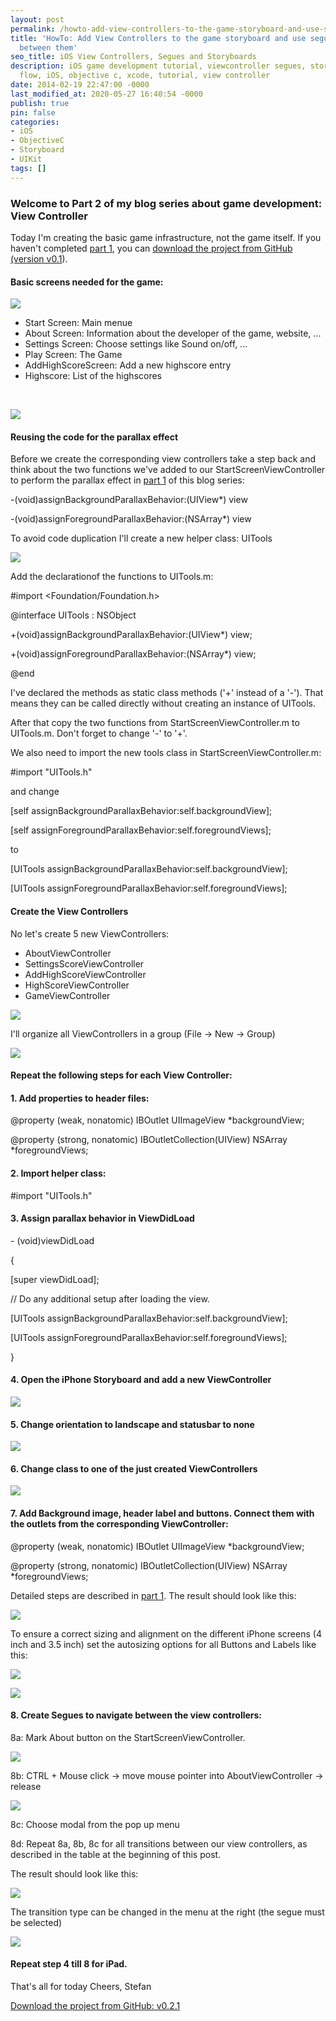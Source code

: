 ```yaml
---
layout: post
permalink: /howto-add-view-controllers-to-the-game-storyboard-and-use-segues-to-navigate-between-them/
title: 'HowTo: Add View Controllers to the game storyboard and use segues to navigate
  between them'
seo_title: iOS View Controllers, Segues and Storyboards
description: iOS game development tutorial, viewcontroller segues, storyboard, game
  flow, iOS, objective c, xcode, tutorial, view controller
date: 2014-02-19 22:47:00 -0000
last_modified_at: 2020-05-27 16:40:54 -0000
publish: true
pin: false
categories:
- iOS
- ObjectiveC
- Storyboard
- UIKit
tags: []
---
```

### Welcome to Part 2 of my blog series about game development: View Controller

Today I'm creating the basic game infrastructure, not the game itself. If you haven't completed [part 1](https://developerplayground.net/?p=30), you can [download the project from GitHub (version v0.1](https://github.com/stfnjstn/MyFirstGame/releases/tag/v0.1)).

#### Basic screens needed for the game:

[![](/assets/wp-content/uploads/2014/02/ViewControllers.jpg)](/assets/wp-content/uploads/2014/02/ViewControllers1.jpg)

  * Start Screen: Main menue
  * About Screen: Information about the developer of the game, website, ...
  * Settings Screen: Choose settings like Sound on/off, ...
  * Play Screen: The Game
  * AddHighScoreScreen: Add a new highscore entry
  * Highscore: List of the highscores



 

[![](/assets/wp-content/uploads/2014/02/ViewControllers2-1.jpg)](/assets/wp-content/uploads/2014/02/ViewControllers2-1.jpg)

#### Reusing the code for the parallax effect

Before we create the corresponding view controllers take a step back and think about the two functions we've added to our StartScreenViewController to perform the parallax effect in [part 1](https://developerplayground.net/?p=30) of this blog series:

-(void)assignBackgroundParallaxBehavior:(UIView*) view

-(void)assignForegroundParallaxBehavior:(NSArray*) view

To avoid code duplication I'll create a new helper class: UITools 

[![](/assets/wp-content/uploads/2014/02/ViewControllers3-1.jpg)](/assets/wp-content/uploads/2014/02/ViewControllers3-1.jpg)

Add the declarationof the functions to UITools.m:

#import <Foundation/Foundation.h>

@interface UITools : NSObject

+(void)assignBackgroundParallaxBehavior:(UIView*) view;

+(void)assignForegroundParallaxBehavior:(NSArray*) view;

@end

I've declared the methods as static class methods ('+' instead of a '-'). That means they can be called directly without creating an instance of UITools.

After that copy the two functions from StartScreenViewController.m to UITools.m. Don't forget to change '-' to '+'.

We also need to import the new tools class in StartScreenViewController.m:

#import "UITools.h"

and change

[self assignBackgroundParallaxBehavior:self.backgroundView];

[self assignForegroundParallaxBehavior:self.foregroundViews];

to 

[UITools assignBackgroundParallaxBehavior:self.backgroundView];

[UITools assignForegroundParallaxBehavior:self.foregroundViews];

#### Create the View Controllers

No let's create 5 new ViewControllers: 

  * AboutViewController
  * SettingsScoreViewController
  * AddHighScoreViewController
  * HighScoreViewController
  * GameViewController



[![](/assets/wp-content/uploads/2014/02/ViewControllers4-1.jpg)](/assets/wp-content/uploads/2014/02/ViewControllers4-1.jpg)

I'll organize all ViewControllers in a group (File -> New -> Group) 

[![](/assets/wp-content/uploads/2014/02/ViewControllers5.png)](/assets/wp-content/uploads/2014/02/ViewControllers5.png)

#### Repeat the following steps for each View Controller:

#### **1.** Add properties to header files:

@property (weak, nonatomic) IBOutlet UIImageView *backgroundView;

@property (strong, nonatomic) IBOutletCollection(UIView) NSArray *foregroundViews;

#### **2.** Import helper class:

#import "UITools.h"

#### **3.** Assign parallax behavior in ViewDidLoad

\- (void)viewDidLoad

{

[super viewDidLoad];

// Do any additional setup after loading the view.

[UITools assignBackgroundParallaxBehavior:self.backgroundView];

[UITools assignForegroundParallaxBehavior:self.foregroundViews];

}

#### **4.** Open the iPhone Storyboard and add a new ViewController

[![](/assets/wp-content/uploads/2014/02/ViewControllers6-1.jpg)](/assets/wp-content/uploads/2014/02/ViewControllers6-1.jpg)

#### **5.** Change orientation to landscape and statusbar to none

[![](/assets/wp-content/uploads/2014/02/ViewControllers8.png)](/assets/wp-content/uploads/2014/02/ViewControllers8.png)

#### **6.** Change class to one of the just created ViewControllers

[![](/assets/wp-content/uploads/2014/02/ViewControllers7.png)](/assets/wp-content/uploads/2014/02/ViewControllers7.png)

#### **7.** Add Background image, header label and buttons. Connect them with the outlets from the corresponding ViewController:

@property (weak, nonatomic) IBOutlet UIImageView *backgroundView;

@property (strong, nonatomic) IBOutletCollection(UIView) NSArray *foregroundViews;

Detailed steps are described in [part 1](https://developerplayground.net/howto-design-for-depth-creating-a-start-screen-with-parallax-animations-using-ios-7-motion-effects/). The result should look like this: 

[![](/assets/wp-content/uploads/2014/02/ViewControllers9-1.jpg)](/assets/wp-content/uploads/2014/02/ViewControllers9-1.jpg)

To ensure a correct sizing and alignment on the different iPhone screens (4 inch and 3.5 inch) set the autosizing options for all Buttons and Labels like this:

[![](/assets/wp-content/uploads/2014/02/ViewControllers14-1.jpg)](/assets/wp-content/uploads/2014/02/ViewControllers14-1.jpg)

[![](/assets/wp-content/uploads/2014/02/ViewControllers15-1.jpg)](/assets/wp-content/uploads/2014/02/ViewControllers15-1.jpg)

#### 8\. Create Segues to navigate between the view controllers:

8a: Mark About button on the StartScreenViewController.

[![](/assets/wp-content/uploads/2014/02/ViewControllers10-1.jpg)](/assets/wp-content/uploads/2014/02/ViewControllers10-1.jpg)

8b: CTRL + Mouse click -> move mouse pointer into AboutViewController -> release 

[![](/assets/wp-content/uploads/2014/02/ViewControllers11-1.jpg)](/assets/wp-content/uploads/2014/02/ViewControllers11-1.jpg)

8c: Choose modal from the pop up menu 

8d: Repeat 8a, 8b, 8c for all transitions between our view controllers, as described in the table at the beginning of this post.

The result should look like this:

[![](/assets/wp-content/uploads/2014/02/ViewControllers12-1.jpg)](/assets/wp-content/uploads/2014/02/ViewControllers12-1.jpg)

The transition type can be changed in the menu at the right (the segue must be selected) 

[![](/assets/wp-content/uploads/2014/02/ViewControllers13.png)](/assets/wp-content/uploads/2014/02/ViewControllers13.png)

#### 

#### 

#### Repeat step 4 till 8 for iPad.

That's all for today Cheers, Stefan

[Download the project from GitHub: v0.2.1](https://github.com/stfnjstn/MyFirstGame/releases/tag/v0.2.1)
